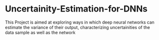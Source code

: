 # Uncertainity-Estimation-for-DNNs
This Project is aimed at exploring ways in which deep neural networks can estimate the variance of their output, characterizing uncertainities of the data sample as well as the network 

